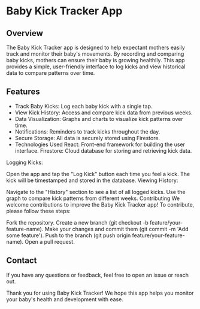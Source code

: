 # Baby Kick Tracker App
## Overview
The Baby Kick Tracker app is designed to help expectant mothers easily track and monitor their baby's movements. By recording and comparing baby kicks, mothers can ensure their baby is growing healthily. This app provides a simple, user-friendly interface to log kicks and view historical data to compare patterns over time.

## Features
- Track Baby Kicks: Log each baby kick with a single tap.
- View Kick History: Access and compare kick data from previous weeks.
- Data Visualization: Graphs and charts to visualize kick patterns over time.
- Notifications: Reminders to track kicks throughout the day.
- Secure Storage: All data is securely stored using Firestore.
- Technologies Used
  React: Front-end framework for building the user interface.
  Firestore: Cloud database for storing and retrieving kick data.

Logging Kicks:

Open the app and tap the "Log Kick" button each time you feel a kick.
The kick will be timestamped and stored in the database.
Viewing History:

Navigate to the "History" section to see a list of all logged kicks.
Use the graph to compare kick patterns from different weeks.
Contributing
We welcome contributions to improve the Baby Kick Tracker app! To contribute, please follow these steps:

Fork the repository.
Create a new branch (git checkout -b feature/your-feature-name).
Make your changes and commit them (git commit -m 'Add some feature').
Push to the branch (git push origin feature/your-feature-name).
Open a pull request.

## Contact
If you have any questions or feedback, feel free to open an issue or reach out.

Thank you for using Baby Kick Tracker! We hope this app helps you monitor your baby's health and development with ease.
